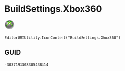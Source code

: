 # BuildSettings.Xbox360
![](/img/BuildSettings.Xbox360.png)

``` CSharp
EditorGUIUtility.IconContent("BuildSettings.Xbox360")
```
## GUID
```
-3037193308305438414
```
